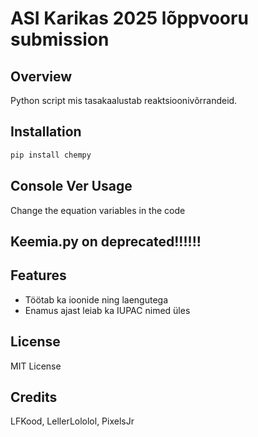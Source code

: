# ASI Karikas 2025 lõppvooru submission

## Overview
Python script mis tasakaalustab reaktsioonivõrrandeid.

## Installation
```bash
pip install chempy
```

## Console Ver Usage
Change the equation variables in the code

## Keemia.py on deprecated!!!!!!

## Features
- Töötab ka ioonide ning laengutega
- Enamus ajast leiab ka IUPAC nimed üles

## License
MIT License

## Credits
LFKood, LellerLololol, PixelsJr
